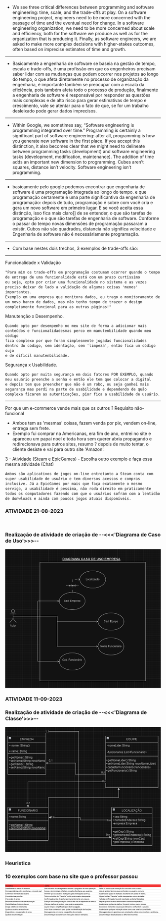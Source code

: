 -  We see three critical differences between programming and software engineering: time, scale,
and the trade-offs at play. On a software engineering project, engineers need to be more concerned 
with the passage of time and the eventual need for change. In a software engineering organization, 
we need to be more concerned about scale and efficiency, both for the software we produce as well as for the organization 
that is producing it. Finally, as software engineers, we are asked to make more complex decisions
with higher-stakes outcomes, often based on imprecise estimates of time and growth.
-----------------------------------------------------------------------------------------------------------------------------------------------------------------------------------------------------------------------------
-  Basicamente a engenharia de software se baseia na gestão de tempo,  escala
e trade-offs, é uma profissão em que os engenheiros precisam saber lidar
com as mudanças que podem ocorrer nos projetos ao longo do tempo, o que
afeta diretamente no processo de organização da engenharia, é importante
também se preocupar com a escala da eficiência, pois também afeta todo o
processo de produção, finalmente a engenharia de software é responsável
por responder as questões mais complexas e de alto risco para gerar estimativas
de tempo e crescimento, vale se atentar para o fato de que, se for um trabalho
desleixado pode gerar dados imprecisos.
-----------------------------------------------------------------------------------------------------------------------------------------------------------------------------------------------------------------------------
-  Within Google, we sometimes say, “Software engineering is programming integrated over time.” 
Programming is certainly a significant part of software engineering: after all, programming is 
how you generate new software in the first place. If you accept this distinction, it also becomes 
clear that we might need to delineate between programming tasks (development) and software engineering 
tasks (development, modification, maintenance). The addition of time adds an important new dimension to 
programming. Cubes aren’t squares, distance isn’t velocity. Software engineering isn’t programming.
-----------------------------------------------------------------------------------------------------------------------------------------------------------------------------------------------------------------------------
-  basicamente pelo google podemos encontrar que engenharia de software é uma programação integrada ao longo do tempo.
e que programação certamente é uma parte significantiva da engenharia de programação: depois de tudo, programação
é sobre com você cria e gera um novo software em primeiro lugar. E se você aceita essa distinção, isso fica mais claro[]
de se entender, o que são tarefas de programação e o que são tarefas de engenharia de software. Conforme o passar do tempo
novas dimensões de programação passaram a existir. Cubos não são quadrados, distancia não significa velocidade e 
Engenharia de software não é necessáriamente programação.
-----------------------------------------------------------------------------------------------------------------------------------------------------------------------------------------------------------------------------
-  Com base nestes dois trechos, 3 exemplos de trade-offs são:
-----------------------------------------------------------------------------------------------------------------------------------------------------------------------------------------------------------------------------
  Funcionalidade x Validação
  
    "Para mim os trade-offs em programação costumam ocorrer quando o tempo de entrega de uma funcionalidade está com um prazo curtissimo
    ou seja, opto por criar uma funcionalidade no sistema e as vezes preciso deixar de lado a validação de algumas coisas 'menos' importantes.
    Exemplo em uma empresa que monitora dados, eu trago o monitoramento de um novo banco de dados, mas não tenho tempo de trazer o design 
    completamente funcional para as outras páginas!"

  Manutenção x Desempenho.

    Quando opto por desempenho no meu site de forma a adicionar mais conteúdos e funcionalidadesmas perco em manutenbilidade quando meu código 
    fica complexo por que foram simplesmente jogadas funcionalidades dentro do código, sem identação, sem 'limpeza', então fica um código sujo
    e de dificil manutenbilidade.

  Segurança x Usabilidade.

    Quando opto por muita segurança em dois fatores POR EXEMPLO, quando meu usuário preenche a senha e então ele tem que colocar a digital
    e depois tem que preencher que não é um robo, ou seja ganhei mais segurança mas perdi na parte de usabilidade e dependendo de quão 
    complexa ficarem as autenticações, pior fica a usabilidade de usuário.

-----------------------------------------------------------------------------------------------------------------------------------------------------------------------------------------------------------------------------

Por que um e-commerce vende mais que os outros ?
Requisito não-funcional
- Ambos tem as 'mesmas' coisas, fazem venda por pix, vendem on-line, entrega sem frete.
- Exemplo fui comprar na Americanas, era fim de ano, entrei no site e apareceu um papai noel e toda hora sem querer
abria propagando e redirecionava para outros sites, resumo ? depois de muito tentar, o cliente desiste e vai para outro site
'Amazon'.

3 - Atividade (Steam e EpicGames) - Escolha outro exemplo e faça essa mesma atividade (Chat)
    
    Ambos são aplicativos de jogos on-line entretanto a Steam conta com super usabilidade de usuário e tem diversos acessos e compras 
    inclusive. Já a EpicGames por mais que faça exatamente o mesmo serviço, a usabilidade é pessima, não roda direito em praticamente
    todos os computadores fazendo com que o usuários sofram com a lentidão de donwloads e ainda com poucos jogos atuais disponíveis.

### ATIVIDADE 21-08-2023

<br> 

### Realização de atividade de criação de --<<<'Diagrama de Caso de Uso'>>>--

<p align="center">
  <img src="DOC/verfinal.png" alt="Imagem">
</p>

### ATIVIDADE 11-09-2023

### Realização de atividade de criação de --<<<'Diagrama de Classe'>>>--

<p align="center">
  <img src="DOC/verclassefinal.png" alt="Imagem">
</p>

### Heuristica

### 10 exemplos com base no site que o professor passou

<p align="center">
  <img src="DOC/heristica.png" alt="Imagem">
</p>